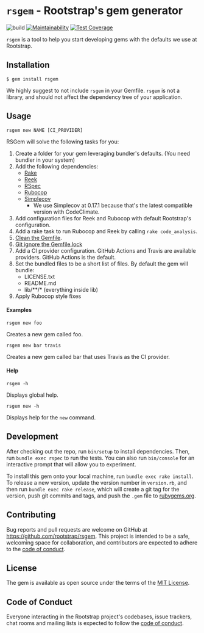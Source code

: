 # `rsgem` - Rootstrap's gem generator

![build](https://github.com/rootstrap/rsgem/workflows/build/badge.svg)
[![Maintainability](https://api.codeclimate.com/v1/badges/c22da1693543a6eac7e9/maintainability)](https://codeclimate.com/github/rootstrap/rsgem/maintainability)
[![Test Coverage](https://api.codeclimate.com/v1/badges/c22da1693543a6eac7e9/test_coverage)](https://codeclimate.com/github/rootstrap/rsgem/test_coverage)

`rsgem` is a tool to help you start developing gems with the defaults we use at Rootstrap.

## Installation

    $ gem install rsgem

We highly suggest to not include `rsgem` in your Gemfile.
`rsgem` is not a library, and should not affect the dependency tree of your application.

## Usage

```
rsgem new NAME [CI_PROVIDER]
```

RSGem will solve the following tasks for you:

1. Create a folder for your gem leveraging bundler's defaults. (You need bundler in your system)
1. Add the following dependencies:
    - [Rake](https://github.com/ruby/rake)
    - [Reek](https://github.com/troessner/reek)
    - [RSpec](https://github.com/rspec/rspec)
    - [Rubocop](https://github.com/rubocop-hq/rubocop)
    - [Simplecov](https://github.com/colszowka/simplecov)
        - We use Simplecov at 0.17.1 because that's the latest compatible version with CodeClimate.
1. Add configuration files for Reek and Rubocop with default Rootstrap's configuration.
1. Add a rake task to run Rubocop and Reek by calling `rake code_analysis`.
1. [Clean the Gemfile](https://github.com/rootstrap/tech-guides/blob/master/open-source/developing_gems.md#gemfilegemfilelockgemspec).
1. [Git ignore the Gemfile.lock](https://github.com/rootstrap/tech-guides/blob/master/open-source/developing_gems.md#gemfilegemfilelockgemspec)
1. Add a CI provider configuration. GitHub Actions and Travis are available providers. GitHub Actions is the default.
1. Set the bundled files to be a short list of files. By default the gem will bundle:
    - LICENSE.txt
    - README.md
    - lib/**/* (everything inside lib)
1. Apply Rubocop style fixes

#### Examples

```
rsgem new foo
```
Creates a new gem called foo.

```
rsgem new bar travis
```
Creates a new gem called bar that uses Travis as the CI provider.

#### Help

```
rsgem -h
```
Displays global help.

```
rsgem new -h
```
Displays help for the `new` command.

## Development

After checking out the repo, run `bin/setup` to install dependencies. Then, run `bundle exec rspec` to run the tests. You can also run `bin/console` for an interactive prompt that will allow you to experiment.

To install this gem onto your local machine, run `bundle exec rake install`. To release a new version, update the version number in `version.rb`, and then run `bundle exec rake release`, which will create a git tag for the version, push git commits and tags, and push the `.gem` file to [rubygems.org](https://rubygems.org).

## Contributing

Bug reports and pull requests are welcome on GitHub at https://github.com/rootstrap/rsgem. This project is intended to be a safe, welcoming space for collaboration, and contributors are expected to adhere to the [code of conduct](https://github.com/rootstrap/rsgem/blob/master/CODE_OF_CONDUCT.md).


## License

The gem is available as open source under the terms of the [MIT License](https://opensource.org/licenses/MIT).

## Code of Conduct

Everyone interacting in the Rootstrap project's codebases, issue trackers, chat rooms and mailing lists is expected to follow the [code of conduct](https://github.com/rootstrap/rsgem/blob/master/CODE_OF_CONDUCT.md).
